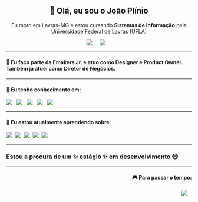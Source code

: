 <h2 align='center'> 👋 Olá, eu sou o João Plínio </h2>

<p align='center'>
  Eu moro em Lavras-MG e estou cursando <b>Sistemas de Informação</b> pela Universidade Federal de Lavras (UFLA)
</p>

<p align='center'>
  <a href="https://www.linkedin.com/in/joaopliniosiqueira/"><img src="https://img.shields.io/badge/linkedin-%230077B5.svg?&style=for-the-badge&logo=linkedin&logoColor=white" /></a>&nbsp;&nbsp;&nbsp;&nbsp;
  <a href="mailto:joaopliniosiqueira@gmail.com?subject=Olá%20João%20Plínio"><img src="https://img.shields.io/badge/gmail-%23D14836.svg?&style=for-the-badge&logo=gmail&logoColor=white" /></a>&nbsp;&nbsp;&nbsp;&nbsp;
</p>

<hr>
<h4> 💞️ Eu faço parte da <b>Emakers Jr.</b> e atuo como <b>Designer</b> e <b>Product Owner</b>. Também já atuei como <b>Diretor de Negócios</b>. </h4>

<hr>
<h4> 👀 Eu tenho conhecimento em: </h4>
<p>
  <img src="https://img.shields.io/badge/c-%2300599C.svg?style=for-the-badge&logo=c&logoColor=white" />&nbsp;&nbsp;
  <img src="https://img.shields.io/badge/c++-%2300599C.svg?style=for-the-badge&logo=c%2B%2B&logoColor=white" />&nbsp;&nbsp;
  <img src="https://img.shields.io/badge/java-%23ED8B00.svg?style=for-the-badge&logo=java&logoColor=white" />&nbsp;&nbsp;
  <img src="https://img.shields.io/badge/Adobe%20XD-470137?style=for-the-badge&logo=Adobe%20XD&logoColor=#FF61F6" />&nbsp;&nbsp;
  <img src="https://img.shields.io/badge/figma-%23F24E1E.svg?style=for-the-badge&logo=figma&logoColor=white" />&nbsp;&nbsp;
</p>

<hr>
<h4>🌱 Eu estou atualmente aprendendo sobre: </h4>
<p>
  <img src="https://img.shields.io/badge/html5%20-%23e34f26.svg?&style=for-the-badge&logo=html5&logoColor=white" />&nbsp;&nbsp;<img src="https://img.shields.io/badge/CSS3-1572B6?&style=for-the-badge&logo=css3&logoColor=white" />&nbsp;&nbsp;<img src="https://img.shields.io/badge/JavaScript-F7DF1E?style=for-the-badge&logo=javascript&logoColor=black" />&nbsp;&nbsp;<img src="https://img.shields.io/badge/React-20232A?style=for-the-badge&logo=react&logoColor=61DAFB" />&nbsp;&nbsp;<img src="https://img.shields.io/badge/Bootstrap-563D7C?style=for-the-badge&logo=bootstrap&logoColor=white">&nbsp;&nbsp;
</p>

<hr>
<h3> Estou a procura de um ✨ estágio ✨ em desenvolvimento 😄 </h3>

<hr>
<p align="right">
  <h4 align="right">🎮 Para passar o tempo:</h4>
</p>
<p align="right">
  <a href="https://steamcommunity.com/id/jhophis"><img src="https://img.shields.io/badge/Steam-%23000000.svg?&style=for-the-badge&logo=steam&logoColor=white" /></a>&nbsp;&nbsp;&nbsp;
</p>

